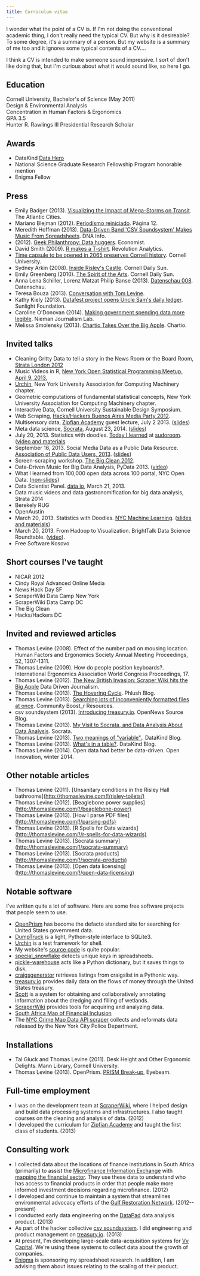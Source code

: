 ```yaml
---
title: Curriculum vitae
---
```

I wonder what the point of a CV is. If I'm not doing the conventional
academic thing, I don't really need the typical CV. But why is it desireable?
To some degree, it's a summary of a person. But my website is a summary
of me too and it ignores some typical contents of a CV....

I think a CV is intended to make someone sound impressive. I sort
of don't like doing that, but I'm curious about what it would sound like,
so here I go.

## Education
Cornell University, Bachelor's of Science (May 2011)<br>
Design & Environmental Analysis<br>
Concentration in Human Factors & Ergonomics<br>
GPA 3.5<br>
Hunter R. Rawlings III Presidential Research Scholar

## Awards
* DataKind [Data Hero](http://www.datakind.org/featuredvolunteers/thomas-levine/)
* National Science Graduate Research Fellowship Program honorable mention
* Enigma Fellow

## Press

* Emily Badger (2013). [Visualizing the Impact of Mega-Storms on Transit](http://www.theatlanticcities.com/commute/2013/05/visualizing-impact-mega-storms-transit/5660/). The Atlantic Cities.
* Mariano Blejman (2012). [Periodismo reiniciado](http://www.pagina12.com.ar/diario/cdigital/31-202522-2012-09-04.html). Página 12.
* Meredith Hoffman (2013). [Data-Driven Band 'CSV Soundsystem' Makes Music From Spreadsheets](http://www.dnainfo.com/new-york/20130429/greenpoint/data-driven-band-csv-soundsystem-makes-music-from-spreadsheets). DNA Info.
* (2012). [Geek Philanthropy: Data huggers](http://www.economist.com/news/international/21564831-innovative-charity-rallies-geeks-good-cause). Economist.
* David Smith (2009). [R makes a T-shirt](http://blog.revolutionanalytics.com/2009/06/r-makes-a-tshirt.html). Revolution Analytics.
* [Time capsule to be opened in 2065 preserves Cornell history](http://news.cornell.edu/stories/2012/11/time-capsule-preserves-cornell-history-until-2065). Cornell University.
* Sydney Arkin (2008). [Inside Risley's Castle](http://cornellsun.com/node/33124). Cornell Daily Sun.
* Emily Greenberg (2010). [The Spirit of the Arts](http://cornellsun.com/node/41218). Cornell Daily Sun.
* Anna Lena Schiller, Lorenz Matzat Philip Banse (2013). [Datenschau 008](http://www.kuechenstud.io/datenschau/podcast/ds008/). Datenschau.
* Teresa Bouza (2013). [Conversation with Tom Levine](http://www.youtube.com/watch?v=wX7IedZCTSo).
* Kathy Kiely (2013). [Datafest project opens Uncle Sam's daily ledger](http://sunlightfoundation.com/blog/2013/07/25/datafest-project-opens-uncle-sams-daily-ledger/). Sunlight Foundation.
* Caroline O'Donovan (2014). [Making government spending data more legible](http://www.niemanlab.org/2014/01/making-government-spending-data-more-legible/). Nieman Journalism Lab.
* Melissa Smolensky (2013). [Chartio Takes Over the Big Apple](http://chartio.com/blog/2013/03/chartiosheadstonyc). Chartio.

## Invited talks
* Cleaning Gritty Data to tell a story in the News Room or the Board Room, [Strata London 2012](http://strataconf.com/strataeu/public/schedule/detail/25890)
* Music Videos in R,
    [New York Open Statistical Programming Meetup. April 9, 2013.](http://www.meetup.com/nyhackr/events/111193682/)
* [Urchin](https://github.com/scraperwiki/urchin),
    New York University Association for Computing Machinery chapter.
* Geometric computations of fundamental statistical concepts,
    New York University Association for Computing Machinery chapter.
* Interactive Data,
    Cornell University Sustainable Design Symposium.
* Web Scraping, [Hacks/Hackers Buenos Aires Media Party 2012](http://www.mediaparty.info/).
* Multisensory data,
    [Zipfian Academy](http://zipfianacademy.com) guest lecture, July 2 2013.
    ([slides](https://github.com/tlevine/multisensory-data-zipfian))
* Meta data science,
    [Socrata](http://www.socrata.com/blog/my-visit-to-socrata-and-data-analysis-about-data-analysis/),
    August 23, 2014. ([slides](https://github.com/tlevine/meta-data-science-socrata))
* July 20, 2013. Statistics with doodles.
  [Today I learned](https://sudoroom.org/wiki/Today_I_Learned#July_20:_Statistics_through_doodles:_Geometric_computations_of_fundamental_statistical_concepts)
  at [sudoroom](https://sudoroom.org).
  ([video and materials](http://thomaslevine.com(!/statistics-with-doodles-sudoroom))
* September 16, 2013. Social Media Data as a Public Data Resource.
  [Association of Public Data Users, 2013](http://apdu.org/events/conference/apdu-2013/).
    ([slides](https://github.com/tlevine/social-media-public-data))
* Screen-scraping workshop. [The Big Clean 2012](http://bigclean.techlib.cz/en/805-workshop/).
* Data-Driven Music for Big Data Analysis, PyData 2013.
    ([video](https://vimeo.com/79859345))
* What I learned from 100,000 open data across 100 portal, NYC Open Data.
    ([non-slides](http://thomaslevine.com/!/data-about-open-data-talk-december-2-2013/))
* Data Scientist Panel. [data io](http://www.meetup.com/data-io/events/109303752/), March 21, 2013.
* Data music videos and data gastronomification for big data analysis, Strata 2014
* Berekely RUG
* OpenAustin
* March 20, 2013. Statistics with Doodles. [NYC Machine Learning](http://www.meetup.com/NYC-Machine-Learning/events/170546362/).
    ([slides and materials](http://thomaslevine.com/!/statistics-with-doodles-2014-03))
* March 20, 2013. From Hadoop to Visualization. BrightTalk Data Science Roundtable.
    ([video](https://www.brighttalk.com/webcast/9059/103723)).
* Free Software Kosovo

## Short courses I've taught
* NICAR 2012
* Cindy Royal Advanced Online Media
* News Hack Day SF
* ScraperWiki Data Camp New York
* ScraperWiki Data Camp DC
* The Big Clean
* Hacks/Hackers DC

## Invited and reviewed articles
* Thomas Levine (2008). Effect of the number pad on mousing location. Human Factors and Ergonomics Society Annual Meeting Proceedings, 52, 1307-1311.
* Thomas Levine (2009). How do people position keyboards?. International Ergonomics Association World Congress Proceedings, 17.
* Thomas Levine (2012).
    [The New British Invasion: Scraper Wiki hits the Big Apple](http://datadrivenjournalism.net/news_and_analysis/scraperwiki_new_york_data_camp)
    Data Driven Journalism.
* Thomas Levine (2013).
    [The Hovering Cycle](http://www.phlush.org/2013/02/23/the-hovering-cycle/).
    Phlush Blog.
* Thomas Levine (2013). [Searching lots of inconveniently formatted files at once](http://communityboostr.org/resource/searching-lots-inconveniently-formatted-files-once). Community Boost\_r Resources.
* csv soundsystem (2013). [Introducing treasury.io](https://source.opennews.org/en-US/articles/introducing-treasuryio/). OpenNews Source Blog.
* Thomas Levine (2013). [My Visit to Socrata, and Data Analysis About Data Analysis](http://www.socrata.com/blog/my-visit-to-socrata-and-data-analysis-about-data-analysis/). Socrata.
* Thomas Levine (2013). [Two meanings of "variable".](http://www.datakind.org/blog/multiple-meanings-of-the-word-variable/). DataKind Blog.
* Thomas Levine (2013). [What's in a table?](http://www.datakind.org/blog/whats-in-a-table/). DataKind Blog.
* Thomas Levine (2014). Open data had better be data-driven. Open Innovation, winter 2014.

## Other notable articles
* Thomas Levine (2011). [Unsanitary conditions in the Risley Hall bathrooms](http://thomaslevine.com(!/risley-toilets/)
* Thomas Levine (2012). [Beaglebone power supplies](http://thomaslevine.com(!/beaglebone-power)
* Thomas Levine (2013). [How I parse PDF files](http://thomaslevine.com(!/parsing-pdfs)
* Thomas Levine (2013). [R Spells for Data wizards](http://thomaslevine.com(!/r-spells-for-data-wizards)
* Thomas Levine (2013). [Socrata summary](http://thomaslevine.com(!/socrata-summary)
* Thomas Levine (2013). [Socrata products](http://thomaslevine.com(!/socrata-products)
* Thomas Levine (2013). [Open data licensing](http://thomaslevine.com(!/open-data-licensing)

## Notable software
I've written quite a lot of software. Here are some free software projects that people seem to use.

* [OpenPrism](http://openprism.thomaslevine.com) has become the defacto standard site for searching for United States government data.
* [DumpTruck](https://github.com/scraperwiki/dumptruck) is a light, Python-style interface to SQLite3.
* [Urchin](https://github.com/scraperwiki/urchin) is a test framework for shell.
* My website's [source code](https://github.com/tlevine/www.thomaslevine.com)
    is quite popular.
* [special_snowflake](https://pypi.python.org/pypi/special_snowflake)
    detects unique keys in spreadsheets.
* [pickle-warehouse](https://pypi.python.org/pypi/pickle-warehouse) acts like a
    Python dictionary, but it saves things to disk.
* [craigsgenerator](https://pypi.python.org/pypi/craigsgenerator) retrieves listings
    from craigslist in a Pythonic way.
* [treasury.io](http://treasury.io) provides daily data on the flows of money through
    the United States treasury.
* [Scott](https://github.com/tlevine/scott) is a system for obtaining and collaboratively
    annotating information about the dredging and filling of wetlands.
* [ScraperWiki](https://scraperwiki.com) provides tools for acquiring and analyzing data.
* [South Africa Map of Financial Inclusion](http://maps.mixmarket.org/south-africa/)
* The [NYC Crime Map Data API scraper](http://thomaslevine.com/!/nyc-crime-map)
  collects and reformats data released by the New York City Police Department.

## Installations
* Tal Gluck and Thomas Levine (2011). Desk Height and Other Ergonomic Delights. Mann Library, Cornell University.
* Thomas Levine (2013). OpenPrism. [PRISM Break-up](http://prismbreakup.org/#/exhibition), Eyebeam.

## Full-time employment
* I was on the development team at [ScraperWiki](https://scraperwiki.com),
    where I helped design and build data processing systems and infrastructures.
    I also taught courses on the cleaning and analysis of data. (2012)
* I developed the curriculum for [Zipfian Academy](http://zipfianacademy.com)
    and taught the first class of students. (2013)

## Consulting work
* I collected data about the locations of finance institutions in South
    Africa (primarily) to assist the
    [Microfinance Information Exchange](http://mixmarket.org) with
    [mapping the financial sector](http://www.themix.org/publications/mix-microfinance-world/2012/05/mapping-financial-sector-south-africa).
    They use these data to understand who has access to financial products
    in order that people make more informed investment decisions regarding microfinance. (2012)
* I developed and continue to maintain a system that streamlines
    environmental advocacy efforts of the
    [Gulf Restoration Network](https://healthygulf.org/). (2012--present)
* I conducted early data engineering on the [DataPad](http://datapad.io)
    data analysis product. (2013)
* As part of the hacker collective [csv soundsystem](http://csvsoundsystem.com).
    I did engineering and product management on [treasury.io](http://treasury.io). (2013)
* At present, I'm developing large-scale data-acquisition systems for [Vy Capital](http://vycapital.com).
    We're using these systems to collect data about the growth of companies.
* [Enigma](https://enigma.io) is sponsoring my spreadsheet research.
    In addition, I am advising them about issues relating to the scaling of
    their product.
